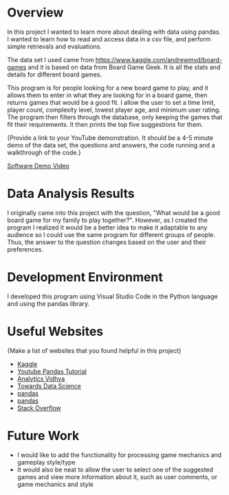 # Overview
In this project I wanted to learn more about dealing with data using pandas. I wanted to learn how to read and access data in a csv file, and perform simple retrievals and evaluations.

The data set I used came from https://www.kaggle.com/andrewmvd/board-games and it is based on data from Board Game Geek. It is all the stats and details for different board games. 

This program is for people looking for a new board game to play, and it allows them to enter in what they are looking for in a board game, then returns games that would be a good fit. I allow the user to set a time limit, player count, complexity level, lowest player age, and minimum user rating. The program then filters through the database, only keeping the games that fit their requirements. It then prints the top five suggestions for them.

{Provide a link to your YouTube demonstration.  It should be a 4-5 minute demo of the data set, the questions and answers, the code running and a walkthrough of the code.}

[Software Demo Video](http://youtube.link.goes.here)

# Data Analysis Results

I originally came into this project with the question, "What would be a good board game for my family to play together?". However, as I created the program I realized it would be a better idea to make it adaptable to any audience so I could use the same program for different groups of people. Thus, the answer to the question changes based on the user and their preferences.

# Development Environment

I developed this program using Visual Studio Code in the Python language and using the pandas library.

# Useful Websites

{Make a list of websites that you found helpful in this project}
* [Kaggle](https://www.kaggle.com/datasets)
* [Youtube Pandas Tutorial](https://www.youtube.com/playlist?list=PL-osiE80TeTsWmV9i9c58mdDCSskIFdDS)
* [Analytics Vidhya](https://www.analyticsvidhya.com/blog/2021/05/pandas-functions-13-most-important/)
* [Towards Data Science](https://towardsdatascience.com/getting-started-to-data-analysis-with-python-pandas-with-titanic-dataset-a195ab043c77)
* [pandas](https://pandas.pydata.org/docs/getting_started/intro_tutorials/index.html)
* [pandas](https://pandas.pydata.org/docs/user_guide/indexing.html)
* [Stack Overflow](https://stackoverflow.com/questions/54421806/dataframe-keyerror-although-it-exists/54421890)

# Future Work

* I would like to add the functionality for processing game mechanics and gameplay style/type
* It would also be neat to allow the user to select one of the suggested games and view more information about it, such as user comments, or game mechanics and style